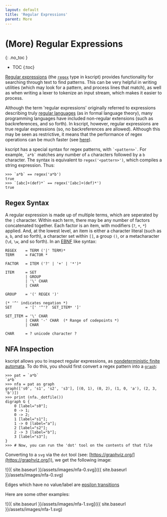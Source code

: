 ```yaml
---
layout: default
title: 'Regular Expressions'
parent: More
---
```


# (More) Regular Expressions
{: .no_toc }

 * TOC
{:toc}

[Regular expressions](https://en.wikipedia.org/wiki/Regular_expression) (the [`regex`](/builtins#regex) type in kscript) provides functionality for searching through text to find patterns. This can be very helpful in writing utilities (which may look for a pattern, and process lines that match), as well as when writing a lexer to tokenize an input stream, which makes it easier to process.

Although the term 'regular expressions' originally referred to expressions describing truly [regular languages](https://en.wikipedia.org/wiki/Regular_language) (as in formal language theory), many programming languages have included non-regular extensions (such as backreferences, and so forth). In kscript, however, regular expressions are true regular expressions (so, no backreferences are allowed). Although this may be seen as restrictive, it means that the performance of regex operations can be much faster (see [here](https://swtch.com/~rsc/regexp/regexp1.html)).


kscript has a special syntax for regex patterns, with `` `<pattern>` ``. For example, `` `a*b` `` matches any number of `a` characters followed by a `b` character. The syntax is equivalent to `regex('<pattern>')`, which compiles a string expression. Thus:

```ks
>>> `a*b` == regex('a*b')
true
>>> `[abc]+(def)*` == regex('[abc]+(def)*')
true
```

## Regex Syntax

A regular expression is made up of multiple terms, which are seperated by the `|` character. Within each term, there may be any number of factors concatenated together. Each factor is an item, with modifiers (`?`, `+`, `*`) applied. And, at the lowest level, an item is either a character literal (such as `a`, `b`, and so forth), a character set within `[]`, a group `()`, or a metacharacter (`\d`, `\w`, and so forth). In an [EBNF](https://en.wikipedia.org/wiki/Extended_Backus%E2%80%93Naur_form) like syntax:


```
REGEX    = TERM ('|' TERM)*
TERM     = FACTOR *

FACTOR   = ITEM ('?' | '+' | '*')*

ITEM     = SET
         | GROUP
         | '\' CHAR
         | CHAR
        
GROUP    = '(' REGEX ')'

(* '^' indicates negation *)
SET      = '[' '^'?  SET_ITEM* ']'

SET_ITEM = '\' CHAR
         | CHAR '-' CHAR  (* Range of codepoints *)
         | CHAR

CHAR     = ? unicode character ?
```


## NFA Inspection

kscript allows you to inspect regular expressions, as [nondeterministic finite automata](https://en.wikipedia.org/wiki/Nondeterministic_finite_automaton). To do this, you should first convert a regex pattern into a [`graph`](/builtins#graph):

```ks
>>> pat = `a*b`
`a*b`
>>> nfa = pat as graph
graph(['s0', 's1', 's2', 's3'], [(0, 1), (0, 2), (1, 0, 'a'), (2, 3, 'b')])
>>> print (nfa._dotfile())
digraph G {
    0 [label="s0"];
    0 -> 1;
    0 -> 2;
    1 [label="s1"];
    1 -> 0 [label="a"];
    2 [label="s2"];
    2 -> 3 [label="b"];
    3 [label="s3"];
}
>>> # Now, you can run the 'dot' tool on the contents of that file
```

Converting to a `svg` via the `dot` tool (see: [https://graphviz.org/](https://graphviz.org/)), we get the following image:

![{{ site.baseurl }}/assets/images/nfa-0.svg]({{ site.baseurl }}/assets/images/nfa-0.svg)

Edges which have no value/label are [epsilon transitions](https://en.wikipedia.org/wiki/Epsilon_transition)


Here are some other examples:

![{{ site.baseurl }}/assets/images/nfa-1.svg]({{ site.baseurl }}/assets/images/nfa-1.svg)

